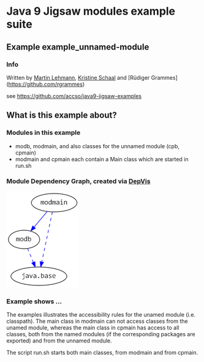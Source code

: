 ﻿# Java 9 Jigsaw modules example suite
## Example example_unnamed-module

### Info
Written by [Martin Lehmann](https://github.com/MartinLehmann1971), [Kristine Schaal](https://github.com/kristines) and [Rüdiger Grammes] (https://github.com/rgrammes) 

see https://github.com/accso/java9-jigsaw-examples

## What is this example about?

### Modules in this example
* modb, modmain, and also classes for the unnamed module (cpb, cpmain)
* modmain and cpmain each contain a Main class which are started in run.sh

### Module Dependency Graph, created via [DepVis](https://github.com/accso/java9-jigsaw-depvis)
![Example's Module Dependency Graph](moduledependencies.png)

### Example shows ...
The examples illustrates the accessibility rules for the unamed module (i.e. classpath). The main class in modmain can not access classes from the unamed module, whereas the main
class in cpmain has access to all classes, both from the named modules (if the corresponding packages are exported) and from the unnamed module.

The script run.sh starts both main classes, from modmain and from cpmain.
